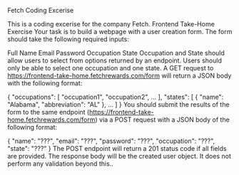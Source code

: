 Fetch Coding Excerise


This is a coding excerise for the company Fetch. Frontend Take-Home Exercise Your task is to build a webpage with a user creation form. The form should take the following required inputs:

Full Name Email Password Occupation State Occupation and State should allow users to select from options returned by an endpoint. Users should only be able to select one occupation and one state. A GET request to https://frontend-take-home.fetchrewards.com/form will return a JSON body with the following format:

{ "occupations": [ "occupation1", "occupation2", ... ], "states": [ { "name": "Alabama", "abbreviation": "AL" }, ... ] } You should submit the results of the form to the same endpoint (https://frontend-take-home.fetchrewards.com/form) via a POST request with a JSON body of the following format:

{ "name": "???", "email": "???", "password": "???", "occupation": "???", "state": "???" } The POST endpoint will return a 201 status code if all fields are provided. The response body will be the created user object. It does not perform any validation beyond this..


